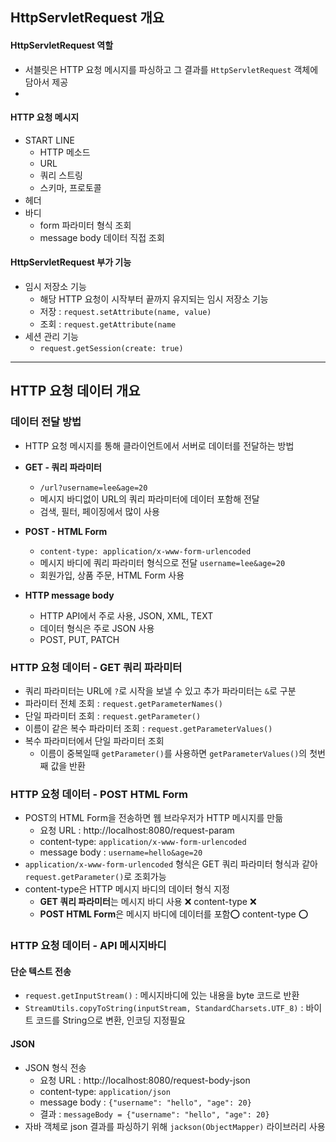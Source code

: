 ## HttpServletRequest 개요
#### HttpServletRequest 역할
- 서블릿은 HTTP 요청 메시지를 파싱하고 그 결과를 `HttpServletRequest` 객체에 담아서 제공
- 
#### HTTP 요청 메시지
- START LINE
  - HTTP 메소드
  - URL
  - 쿼리 스트링
  - 스키마, 프로토콜
- 헤더
- 바디
  - form 파라미터 형식 조회
  - message body 데이터 직접 조회

#### HttpServletRequest 부가 기능
- 임시 저장소 기능
  - 해당 HTTP 요청이 시작부터 끝까지 유지되는 임시 저장소 기능
  - 저장 : `request.setAttribute(name, value)`
  - 조회 : `request.getAttribute(name`
- 세션 관리 기능
  - `request.getSession(create: true)`

--- 

## HTTP 요청 데이터 개요

### 데이터 전달 방법
- HTTP 요청 메시지를 통해 클라이언트에서 서버로 데이터를 전달하는 방법

- **GET - 쿼리 파라미터**
  - `/url?username=lee&age=20`
  - 메시지 바디없이 URL의 쿼리 파라미터에 데이터 포함해 전달
  - 검색, 필터, 페이징에서 많이 사용

- **POST - HTML Form**
  - `content-type: application/x-www-form-urlencoded`
  - 메시지 바디에 쿼리 파라미터 형식으로 전달 `username=lee&age=20`
  - 회원가입, 상품 주문, HTML Form 사용

- **HTTP message body**
  - HTTP API에서 주로 사용, JSON, XML, TEXT
  - 데이터 형식은 주로 JSON 사용
  - POST, PUT, PATCH

### HTTP 요청 데이터 - GET 쿼리 파라미터
- 쿼리 파라미터는 URL에 `?`로 시작을 보낼 수 있고 추가 파라미터는 `&`로 구분
- 파라미터 전체 조회 : `request.getParameterNames()`
- 단일 파라미터 조회 : `request.getParameter()`
- 이름이 같은 복수 파라미터 조회 : `request.getParameterValues()`
- 복수 파라미터에서 단일 파라미터 조회
  - 이름이 중복일때 `getParameter()`를 사용하면 `getParameterValues()`의 첫번째 값을 반환

### HTTP 요청 데이터 - POST HTML Form
- POST의 HTML Form을 전송하면 웹 브라우저가 HTTP 메시지를 만듦
  - 요청 URL : http://localhost:8080/request-param
  - content-type: `application/x-www-form-urlencoded`
  - message body : `username=hello&age=20`
- `application/x-www-form-urlencoded` 형식은 GET 쿼리 파라미터 형식과 같아 `request.getParameter()`로 조회가능
- content-type은 HTTP 메시지 바디의 데이터 형식 지정
  - **GET 쿼리 파라미터**는 메시지 바디 사용 ❌ content-type ❌
  - **POST HTML Form**은 메시지 바디에 데이터를 포함⭕️ content-type ⭕️

### HTTP 요청 데이터 - API 메시지바디
#### 단순 텍스트 전송
- `request.getInputStream()` : 메시지바디에 있는 내용을 byte 코드로 반환
- `StreamUtils.copyToString(inputStream, StandardCharsets.UTF_8)` : 바이트 코드를 String으로 변환, 인코딩 지정필요

#### JSON
- JSON 형식 전송
  - 요청 URL : http://localhost:8080/request-body-json
  - content-type: `application/json`
  - message body : `{"username": "hello", "age": 20}`
  - 결과 : `messageBody = {"username": "hello", "age": 20}`
- 자바 객체로 json 결과를 파싱하기 위해 `jackson(ObjectMapper)` 라이브러리 사용